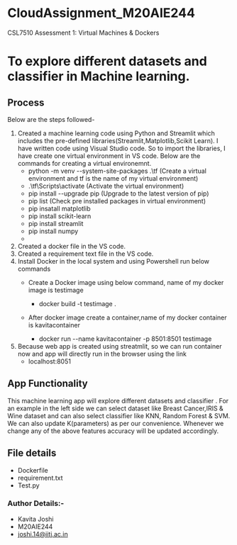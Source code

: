 # CloudAssignment_M20AIE244
CSL7510 Assessment 1: Virtual Machines &amp; Dockers

# To explore different datasets and classifier in Machine learning.
 
## Process
Below are the steps followed-
1) Created a machine learning code using Python and Streamlit which includes the pre-defined libraries(Streamlit,Matplotlib,Scikit Learn).
I have written code using Visual Studio code. So to import the libraries, I have create one virtual environment in VS code.
Below are the commands for creating a virtual environemnt.
      - python -m venv --system-site-packages .\tf  (Create a virtual environment and tf is the name of my virtual environment)
      - .\tf\Scripts\activate (Activate the virtual environment)
      - pip install --upgrade pip (Upgrade to the latest version of pip)
      - pip list (Check pre installed packages in virtual environment)
      - pip insatall matplotlib 
      - pip install scikit-learn
      - pip install streamlit
      - pip install numpy
      - 
2) Created a docker file in the VS code.
3) Created a requirement text file in the VS code.
4) Install Docker in the local system and using Powershell run below commands
     - Create a Docker image using below command, name of my docker image is testimage
         - docker build -t testimage .

     - After docker image create a container,name of my docker container is kavitacontainer
         - docker run --name kavitacontainer -p 8501:8501 testimage
5) Because web app is created using streatmlit, so we can run container now and app will directly run in the browser 
   using the link
   - localhost:8051



## App Functionality
This machine learning app will explore different datasets and classifier . 
For an example in the left side we can select dataset like Breast Cancer,IRIS & Wine dataset and can 
also select classifier like KNN, Random Forest & SVM.
We can also update K(parameters) as per our convenience.
Whenever we change any of the above features accuracy will be updated accordingly.


## File details
- Dockerfile 
- requirement.txt
- Test.py


### Author Details:-
-  Kavita Joshi 
-  M20AIE244
-  joshi.14@iitj.ac.in 
  


